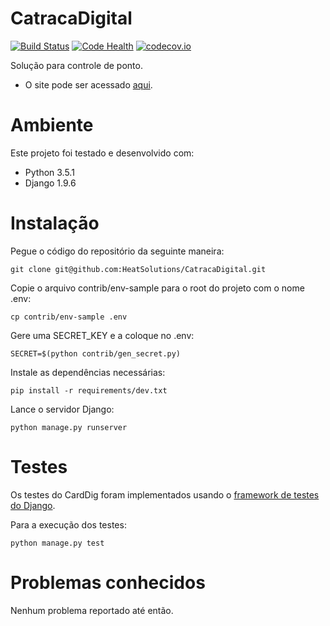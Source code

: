 CatracaDigital
==============
[![Build Status](https://travis-ci.org/HeaTSolutions/CatracaDigital.svg?branch=master)](https://travis-ci.org/HeaTSolutions/CatracaDigital)
[![Code Health](https://landscape.io/github/HeaTSolutions/CatracaDigital/master/landscape.svg?style=flat)](https://landscape.io/github/HeaTSolutions/CatracaDigital/master)
[![codecov.io](https://codecov.io/github/HeaTSolutions/CatracaDigital/coverage.svg?branch=master)](https://codecov.io/github/HeaTSolutions/CatracaDigital?branch=master)

Solução para controle de ponto.

* O site pode ser acessado [aqui](http://www.catracadigital.com.br/).

Ambiente
========

Este projeto foi testado e desenvolvido com:
* Python 3.5.1
* Django 1.9.6

Instalação
==========

Pegue o código do repositório da seguinte maneira:

    git clone git@github.com:HeatSolutions/CatracaDigital.git

Copie o arquivo contrib/env-sample para o root do projeto com o nome .env:

    cp contrib/env-sample .env

Gere uma SECRET_KEY e a coloque no .env:

    SECRET=$(python contrib/gen_secret.py)

Instale as dependências necessárias:

    pip install -r requirements/dev.txt

Lance o servidor Django:

    python manage.py runserver

Testes
======

Os testes do CardDig foram implementados usando o
[framework de testes do Django](https://docs.djangoproject.com/en/1.9/topics/testing/overview/).

Para a execução dos testes:

    python manage.py test

Problemas conhecidos
====================

Nenhum problema reportado até então.
